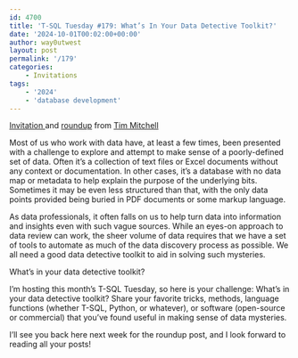 ```yaml
---
id: 4700
title: 'T-SQL Tuesday #179: What’s In Your Data Detective Toolkit?'
date: '2024-10-01T00:02:00+00:00'
author: way0utwest
layout: post
permalink: '/179'
categories:
    - Invitations
tags:
    - '2024'
    - 'database development'
---
```


[Invitation ](https://www.timmitchell.net/post/2024/10/01/t-sql-tuesday-179-whats-in-your-data-detective-toolkit/) and [roundup](https://www.timmitchell.net/post/2024/10/21/t-sql-tuesday-179-roundup-the-data-detective-toolkit/) from [Tim Mitchell](https://www.timmitchell.net/)

Most of us who work with data have, at least a few times, been presented with a challenge to explore and attempt to make sense of a poorly-defined set of data. Often it’s a collection of text files or Excel documents without any context or documentation. In other cases, it’s a database with no data map or metadata to help explain the purpose of the underlying bits. Sometimes it may be even less structured than that, with the only data points provided being buried in PDF documents or some markup language.

As data professionals, it often falls on us to help turn data into information and insights even with such vague sources. While an eyes-on approach to data review can work, the sheer volume of data requires that we have a set of tools to automate as much of the data discovery process as possible. We all need a good data detective toolkit to aid in solving such mysteries.

What’s in your data detective toolkit?

I’m hosting this month’s T-SQL Tuesday, so here is your challenge: What’s in your data detective toolkit? Share your favorite tricks, methods, language functions (whether T-SQL, Python, or whatever), or software (open-source or commercial) that you’ve found useful in making sense of data mysteries.

I’ll see you back here next week for the roundup post, and I look forward to reading all your posts!
